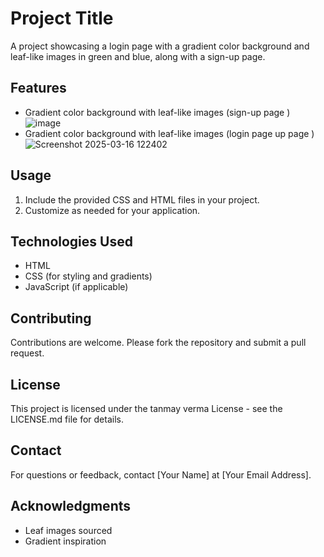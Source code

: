 # Project Title

A project showcasing a login page with a gradient color background and leaf-like images in green and blue, along with a sign-up page.





## Features


- Gradient color background with leaf-like images (sign-up page )
![image](https://github.com/user-attachments/assets/dd86fd82-d00e-4c57-a2cb-7736be67e47b)
- Gradient color background with leaf-like images (login page up page )
  ![Screenshot 2025-03-16 122402](https://github.com/user-attachments/assets/04ab1092-4242-4dee-a662-37493ae065cc)


## Usage

1. Include the provided CSS and HTML files in your project.
2. Customize as needed for your application.

## Technologies Used

- HTML
- CSS (for styling and gradients)
- JavaScript (if applicable)


## Contributing

Contributions are welcome. Please fork the repository and submit a pull request.

## License

This project is licensed under the tanmay verma  License - see the LICENSE.md file for details.

## Contact

For questions or feedback, contact [Your Name] at [Your Email Address].

## Acknowledgments

- Leaf images sourced 
- Gradient inspiration 
